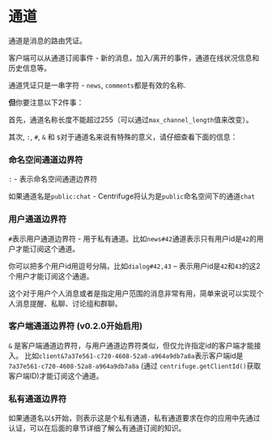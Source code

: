 # 通道

通道是消息的路由凭证。

客户端可以从通道订阅事件 - 新的消息，加入/离开的事件，通道在线状况信息和历史信息等。

通道凭证只是一串字符 - ``news``, ``comments``都是有效的名称.

**但**你要注意以下2件事：

首先，通道名称长度不能超过255（可以通过`max_channel_length`值来改变）。

其次, `:`, `#`, `&` 和 `$`对于通道名来说有特殊的意义，请仔细查看下面的信息：

### 命名空间通道边界符

``:`` - 表示命名空间通道边界符

如果通道名是`public:chat` - Centrifuge将认为是`public`命名空间下的通道`chat`

### 用户通道边界符

`#`表示用户通道边界符 - 用于私有通道。比如`news#42`通道表示只有用户id是`42`的用户才能订阅这个通道。

你可以把多个用户id用逗号分隔，比如`dialog#42,43` – 表示用户id是`42`和`43`的这2个用户才能订阅这个通道。

这个对于用户个人消息或者是指定用户范围的消息非常有用，简单来说可以实现个人消息提醒、私聊、讨论组和群聊。

### 客户端通道边界符 (v0.2.0开始启用)

`&` 是客户端通道边界符，与用户通道边界符类似，但仅允许指定id的客户端才能接入。 比如`client&7a37e561-c720-4608-52a8-a964a9db7a8a`表示客户端id是`7a37e561-c720-4608-52a8-a964a9db7a8a` (通过 `centrifuge.getClientId()`获取客户端ID)才能订阅这个通道。

### 私有通道边界符

如果通道名以`$`开始，则表示这是个私有通道，私有通道要求在你的应用中先通过认证，可以在后面的章节详细了解么有通道订阅的知识。
